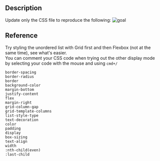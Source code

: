 ## Description

Update only the CSS file to reproduce the following:
![goal](goal.gif)

## Reference

Try styling the unordered list with Grid first and then Flexbox (not at the same time), see what's easier.  
You can comment your CSS code when trying out the other display mode by selecting your code with the mouse and using `cmd+/`

```
border-spacing
border-radius
border
background-color
margin-bottom
justify-content
flex
margin-right
grid-column-gap
grid-template-columns
list-style-type
text-decoration
color
padding
display
box-sizing
text-align
width
:nth-child(even)
:last-child
```
